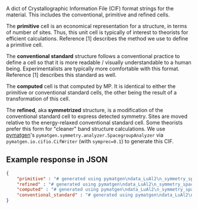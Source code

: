 A dict of Crystallographic Information File (CIF) format strings for the material. This includes the conventional, primitive and refined cells.

The **primitive** cell is an economical representation for a structure, in
terms of number of sites. Thus, this unit cell is typically of interest to
theorists for efficient calculations. Reference [1] describes the method we use
to define a primitive cell.

The **conventional standard** structure follows a conventional practice to
define a cell so that it is more readable / visually understandable to a human
being. Experimentalists are typically more comfortable with this
format. Reference [1] describes this standard as well.

The **computed** cell is that computed by MP. It is identical to either the
primitive or conventional standard cells, the other being the result of a
transformation of this cell.

The **refined**, aka **symmetrized** structure, is a modification of the
conventional standard cell to express detected symmetry. Sites are moved
relative to the energy-relaxed conventional standard cell. Some theorists
prefer this form for "cleaner" band structure calculations. We use
[pymatgen](http://pymatgen.org/)'s
`pymatgen.symmetry.analyzer.SpacegroupAnalyzer` via
`pymatgen.io.cifio.CifWriter` (with `symprec=0.1`) to generate this CIF.

## Example response in JSON

```json
{
    "primitive" : "# generated using pymatgen\ndata_LuAl2\n_symmetry_space_group_name_H-M   'P 1'\n_cell_length_a   5.48873905\n_cell_length_b   5.48873905\n_cell_length_c   5.48873905\n_cell_angle_alpha   60.00000000\n_cell_angle_beta   60.00000000\n_cell_angle_gamma   60.00000000\n_symmetry_Int_Tables_number   1\n_chemical_formula_structural   LuAl2\n_chemical_formula_sum   'Lu2 Al4'\n_cell_volume   116.923754737\n_cell_formula_units_Z   2\nloop_\n _symmetry_equiv_pos_site_id\n _symmetry_equiv_pos_as_xyz\n  1  'x, y, z'\nloop_\n _atom_site_type_symbol\n _atom_site_label\n _atom_site_symmetry_multiplicity\n _atom_site_fract_x\n _atom_site_fract_y\n _atom_site_fract_z\n _atom_site_occupancy\n  Lu  Lu1  1  0.250000  0.250000  0.250000  1\n  Lu  Lu2  1  0.000000  0.000000  0.000000  1\n  Al  Al3  1  0.125000  0.625000  0.625000  1\n  Al  Al4  1  0.625000  0.625000  0.625000  1\n  Al  Al5  1  0.625000  0.125000  0.625000  1\n  Al  Al6  1  0.625000  0.625000  0.125000  1\n",
    "refined" : "# generated using pymatgen\ndata_LuAl2\n_symmetry_space_group_name_H-M   'P 1'\n_cell_length_a   7.76224920\n_cell_length_b   7.76224920\n_cell_length_c   7.76224920\n_cell_angle_alpha   90.00000000\n_cell_angle_beta   90.00000000\n_cell_angle_gamma   90.00000000\n_symmetry_Int_Tables_number   1\n_chemical_formula_structural   LuAl2\n_chemical_formula_sum   'Lu8 Al16'\n_cell_volume   467.69501895\n_cell_formula_units_Z   8\nloop_\n _symmetry_equiv_pos_site_id\n _symmetry_equiv_pos_as_xyz\n  1  'x, y, z'\nloop_\n _atom_site_type_symbol\n _atom_site_label\n _atom_site_symmetry_multiplicity\n _atom_site_fract_x\n _atom_site_fract_y\n _atom_site_fract_z\n _atom_site_occupancy\n  Lu  Lu1  1  0.250000  0.750000  0.750000  1\n  Lu  Lu2  1  0.000000  0.000000  0.000000  1\n  Lu  Lu3  1  0.250000  0.250000  0.250000  1\n  Lu  Lu4  1  0.000000  0.500000  0.500000  1\n  Lu  Lu5  1  0.750000  0.750000  0.250000  1\n  Lu  Lu6  1  0.500000  0.000000  0.500000  1\n  Lu  Lu7  1  0.750000  0.250000  0.750000  1\n  Lu  Lu8  1  0.500000  0.500000  0.000000  1\n  Al  Al9  1  0.625000  0.875000  0.875000  1\n  Al  Al10  1  0.625000  0.625000  0.625000  1\n  Al  Al11  1  0.375000  0.125000  0.875000  1\n  Al  Al12  1  0.375000  0.875000  0.125000  1\n  Al  Al13  1  0.625000  0.375000  0.375000  1\n  Al  Al14  1  0.625000  0.125000  0.125000  1\n  Al  Al15  1  0.375000  0.625000  0.375000  1\n  Al  Al16  1  0.375000  0.375000  0.625000  1\n  Al  Al17  1  0.125000  0.875000  0.375000  1\n  Al  Al18  1  0.125000  0.625000  0.125000  1\n  Al  Al19  1  0.875000  0.125000  0.375000  1\n  Al  Al20  1  0.875000  0.875000  0.625000  1\n  Al  Al21  1  0.125000  0.375000  0.875000  1\n  Al  Al22  1  0.125000  0.125000  0.625000  1\n  Al  Al23  1  0.875000  0.625000  0.875000  1\n  Al  Al24  1  0.875000  0.375000  0.125000  1\n",
    "computed" : "# generated using pymatgen\ndata_LuAl2\n_symmetry_space_group_name_H-M   'P 1'\n_cell_length_a   5.48873905\n_cell_length_b   5.48873905\n_cell_length_c   5.48873905\n_cell_angle_alpha   60.00000005\n_cell_angle_beta   60.00000003\n_cell_angle_gamma   60.00000007\n_symmetry_Int_Tables_number   1\n_chemical_formula_structural   LuAl2\n_chemical_formula_sum   'Lu2 Al4'\n_cell_volume   116.923754737\n_cell_formula_units_Z   2\nloop_\n _symmetry_equiv_pos_site_id\n _symmetry_equiv_pos_as_xyz\n  1  'x, y, z'\nloop_\n _atom_site_type_symbol\n _atom_site_label\n _atom_site_symmetry_multiplicity\n _atom_site_fract_x\n _atom_site_fract_y\n _atom_site_fract_z\n _atom_site_occupancy\n  Al  Al1  1  0.500000  0.500000  0.500000  1\n  Al  Al2  1  0.500000  0.500000  0.000000  1\n  Al  Al3  1  0.000000  0.500000  0.500000  1\n  Al  Al4  1  0.500000  0.000000  0.500000  1\n  Lu  Lu5  1  0.875000  0.875000  0.875000  1\n  Lu  Lu6  1  0.125000  0.125000  0.125000  1\n",
    "conventional_standard" : "# generated using pymatgen\ndata_LuAl2\n_symmetry_space_group_name_H-M   'P 1'\n_cell_length_a   7.76224920\n_cell_length_b   7.76224920\n_cell_length_c   7.76224920\n_cell_angle_alpha   90.00000000\n_cell_angle_beta   90.00000000\n_cell_angle_gamma   90.00000000\n_symmetry_Int_Tables_number   1\n_chemical_formula_structural   LuAl2\n_chemical_formula_sum   'Lu8 Al16'\n_cell_volume   467.69501895\n_cell_formula_units_Z   8\nloop_\n _symmetry_equiv_pos_site_id\n _symmetry_equiv_pos_as_xyz\n  1  'x, y, z'\nloop_\n _atom_site_type_symbol\n _atom_site_label\n _atom_site_symmetry_multiplicity\n _atom_site_fract_x\n _atom_site_fract_y\n _atom_site_fract_z\n _atom_site_occupancy\n  Lu  Lu1  1  0.250000  0.750000  0.750000  1\n  Lu  Lu2  1  0.000000  0.000000  0.000000  1\n  Lu  Lu3  1  0.250000  0.250000  0.250000  1\n  Lu  Lu4  1  0.000000  0.500000  0.500000  1\n  Lu  Lu5  1  0.750000  0.750000  0.250000  1\n  Lu  Lu6  1  0.500000  0.000000  0.500000  1\n  Lu  Lu7  1  0.750000  0.250000  0.750000  1\n  Lu  Lu8  1  0.500000  0.500000  0.000000  1\n  Al  Al9  1  0.625000  0.875000  0.875000  1\n  Al  Al10  1  0.625000  0.625000  0.625000  1\n  Al  Al11  1  0.375000  0.125000  0.875000  1\n  Al  Al12  1  0.375000  0.875000  0.125000  1\n  Al  Al13  1  0.625000  0.375000  0.375000  1\n  Al  Al14  1  0.625000  0.125000  0.125000  1\n  Al  Al15  1  0.375000  0.625000  0.375000  1\n  Al  Al16  1  0.375000  0.375000  0.625000  1\n  Al  Al17  1  0.125000  0.875000  0.375000  1\n  Al  Al18  1  0.125000  0.625000  0.125000  1\n  Al  Al19  1  0.875000  0.125000  0.375000  1\n  Al  Al20  1  0.875000  0.875000  0.625000  1\n  Al  Al21  1  0.125000  0.375000  0.875000  1\n  Al  Al22  1  0.125000  0.125000  0.625000  1\n  Al  Al23  1  0.875000  0.625000  0.875000  1\n  Al  Al24  1  0.875000  0.375000  0.125000  1\n"
}
```


